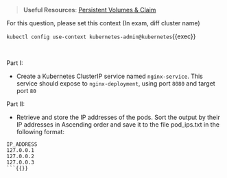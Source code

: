 
> <strong>Useful Resources</strong>: [Persistent Volumes & Claim](https://kubernetes.io/docs/concepts/storage/persistent-volumes/)

For this question, please set this context (In exam, diff cluster name)

`kubectl config use-context kubernetes-admin@kubernetes`{{exec}}

<br>

Part I:
* Create a Kubernetes ClusterIP service named `nginx-service`. This service should expose to `nginx-deployment`, using port `8080` and target port `80`

Part II:
* Retrieve and store the IP addresses of the pods. Sort the output by their IP addresses in Ascending order and save it to the file pod_ips.txt in the following format:

```
IP_ADDRESS
127.0.0.1
127.0.0.2
127.0.0.3
```{{}}
